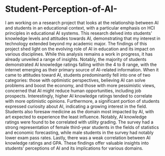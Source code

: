 # Student-Perception-of-AI-
I am working on a research project that looks at the relationship between AI and students in an educational context, with a particular emphasis on HCI principles in educational AI systems. This research delved into students' knowledge levels and attitudes towards AI, demonstrating that my interest in technology extended beyond my academic major. The findings of this project shed light on the evolving role of AI in education and its impact on various disciplines. While this analysis remains a work in progress, it has already unveiled a range of insights. Notably, the majority of students demonstrated AI knowledge ratings falling within the 4 to 8 range, with the internet emerging as their primary source of AI-related information. When it came to attitudes toward AI, students predominantly fell into one of two categories: those with optimistic perspectives, believing AI can solve problems and boost the economy, and those with more pessimistic views, concerned that AI might reduce human opportunities, including job prospects. Interestingly, higher AI knowledge ratings tended to correlate with more optimistic opinions. Furthermore, a significant portion of students expressed curiosity about AI, indicating a growing interest in the field. Students also foresaw medicine as the domain most impacted by AI, with art expected to experience the least influence. Notably, AI knowledge ratings were found to be correlated with utility grading. The survey had a strong representation of female third-year students in the fields of statistics and economic forecasting, while male students in the survey had notably lower exam pass rates. Lastly, there was a weak correlation between AI knowledge ratings and GPA. These findings offer valuable insights into students' perceptions of AI and its implications for various domains.

